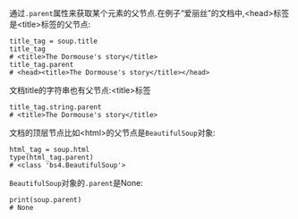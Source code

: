 通过`.parent`属性来获取某个元素的父节点.在例子“爱丽丝”的文档中,&lt;head&gt;标签是&lt;title&gt;标签的父节点:

```
title_tag = soup.title
title_tag
# <title>The Dormouse's story</title>
title_tag.parent
# <head><title>The Dormouse's story</title></head>
```

文档title的字符串也有父节点:&lt;title&gt;标签

```
title_tag.string.parent
# <title>The Dormouse's story</title>
```

文档的顶层节点比如&lt;html&gt;的父节点是`BeautifulSoup`对象:

```
html_tag = soup.html
type(html_tag.parent)
# <class 'bs4.BeautifulSoup'>
```

`BeautifulSoup`对象的`.parent`是None:

```
print(soup.parent)
# None
```



